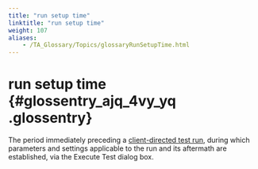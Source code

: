 ```yaml
--- 
title: "run setup time"
linktitle: "run setup time"
weight: 107
aliases: 
    - /TA_Glossary/Topics/glossaryRunSetupTime.html
---
```

# run setup time {#glossentry_ajq_4vy_yq .glossentry}

The period immediately preceding a [client-directed test run](glossaryClientDirectedExecution.html), during which parameters and settings applicable to the run and its aftermath are established, via the Execute Test dialog box.

